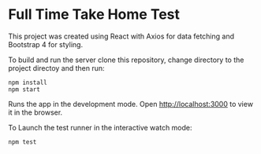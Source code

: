 # Full Time Take Home Test

This project was created using React with Axios for data fetching and Bootstrap 4 for styling.

To build and run the server clone this repository, change directory to the project directoy and then run:

```
npm install
npm start
```

Runs the app in the development mode.
Open [http://localhost:3000](http://localhost:3000) to view it in the browser.

To Launch the test runner in the interactive watch mode:

```
npm test
```
